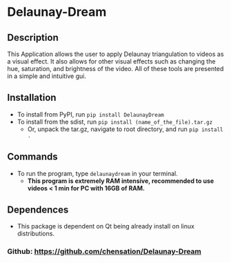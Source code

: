 # Delaunay-Dream
 
## Description
This Application allows the user to apply Delaunay triangulation to videos as a visual effect. It also allows for other visual effects such as changing the hue, saturation, and brightness of the video. All of these tools are presented in a simple and intuitive gui.
 
## Installation
*   To install from PyPI, run `pip install DelaunayDream`
*   To install from the sdist, run  `pip install (name_of_the_file).tar.gz`
	- Or, unpack the tar.gz, navigate to root directory, and run `pip install .` 
 
## Commands
*   To run the program, type `delaunaydream` in your terminal.
	- **This program is extremely RAM intensive, recommended to use videos < 1 min for PC with 16GB of RAM.**

## Dependences
*   This package is dependent on Qt being already install on linux distributions.
### Github: https://github.com/chensation/Delaunay-Dream

